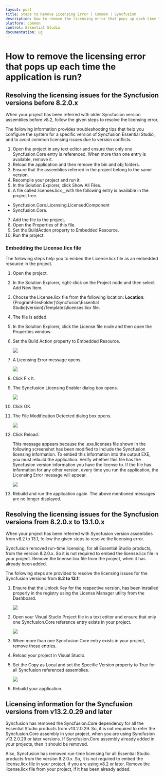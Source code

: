 ```yaml
---
layout: post
title: Steps to Remove Licensing Error | Common | Syncfusion
description: how to remove the licensing error that pops up each time the application is run?
platform: common
control: Essential Studio
documentation: ug
---
```


# How to remove the licensing error that pops up each time the application is run?


## Resolving the licensing issues for the Syncfusion versions before 8.2.0.x

When your project has been referred with older Syncfusion version assemblies before v8.2, follow the given steps to resolve the licensing error.

The following information provides troubleshooting tips that help you configure the system for a specific version of Syncfusion Essential Studio, and to avoid common licensing issues due to version conflicts.

1. Open the project in any text editor and ensure that only one Syncfusion.Core entry is referenced. When more than one entry is available, remove it.
2. Reload the application and then remove the bin and obj folders. 
3. Ensure that the assemblies referred in the project belong to the same version.
4. Recompile your project and run it.
5. In the Solution Explorer, click Show All Files. 
6. A file called licenses.licx__with the following entry is available in the project tree. 
* Syncfusion.Core.Licensing.LicensedComponent
* Syncfusion.Core. 
7. Add the file to the project.
8. Open the Properties of this file. 
9. Set the BuildAction property to Embedded Resource.
10. Run the project.

###  Embedding the License.licx file

The following steps help you to embed the License.licx file as an embedded resource in the project.

1. Open the project.
2. In the Solution Explorer, right-click on the Project node and then select Add New Item.
3. Choose the License.licx file from the following location:
  **Location:** {ProgramFilesFolder}\Syncfusion\Essential Studio\(version)\Templates\licenses.licx file.

4. The file is added. 
5. In the Solution Explorer, click the License file node and then open the Properties window.
6. Set the Build Action property to Embedded Resource.
   
   ![](Resolving-the-licensing-Issues-for-the-older-Syncf_images/Resolving-the-licensing-Issues-img1.png)



7. A Licensing Error message opens. 
   
   ![](Resolving-the-licensing-Issues-for-the-older-Syncf_images/Resolving-the-licensing-Issues-img2.jpeg)


8. Click Fix It.

9. The Syncfusion Licensing Enabler dialog box opens. 
   
   ![](Resolving-the-licensing-Issues-for-the-older-Syncf_images/Resolving-the-licensing-Issues-img3.jpeg)



10. Click OK.

11. The File Modification Detected dialog box opens. 
    
	![](Resolving-the-licensing-Issues-for-the-older-Syncf_images/Resolving-the-licensing-Issues-img4.jpeg)



12. Click Reload. 

    This message appears because the .exe.licenses file shown in the following screenshot has been modified to include the Syncfusion licensing information. To embed this information into the output EXE, you must rebuild the application. Verify whether this file has the Syncfusion version information you have the license to. If the file has information for any other version, every time you run the application, the Licensing Error message will appear.  
    
	![](Resolving-the-licensing-Issues-for-the-older-Syncf_images/Resolving-the-licensing-Issues-img5.jpeg)



13. Rebuild and run the application again. The above mentioned messages are no longer displayed.

## Resolving the licensing issues for the Syncfusion versions from 8.2.0.x to 13.1.0.x

When your project has been referred with Syncfusion version assemblies from v8.2 to 13.1, follow the given steps to resolve the licensing error.

Syncfusion removed run-time licensing, for all Essential Studio products, from the version 8.2.0.x. So it is not required to embed the license.licx file in your project. Remove the license.licx file from the project, when it has already been added.
 

The following steps are provided to resolve the licensing issues for the Syncfusion versions from **8.2 to 13.1:**

1. Ensure that the Unlock Key for the respective version, has been installed properly in the registry using the License Manager utility from the Dashboard.
   
   ![](Resolving-the-licensing-issues-for-the-Syncfusion-_images/Resolving-the-licensing-issues_img1.png)



2. Open your Visual Studio Project file in a text editor and ensure that only one Syncfusion.Core reference entry exists in your project.
   
   ![](Resolving-the-licensing-issues-for-the-Syncfusion-_images/Resolving-the-licensing-issues_img2.png)



3. When more than one Syncfusion.Core entry exists in your project, remove those entries.

4. Reload your project in Visual Studio.

5. Set the Copy as Local and set the Specific Version property to True for all Syncfusion referenced assemblies.
   
   ![](Resolving-the-licensing-issues-for-the-Syncfusion-_images/Resolving-the-licensing-issues_img3.png)



6. Rebuild your application.


## Licensing information for the Syncfusion versions from v13.2.0.29 and later

Syncfusion has removed the Syncfusion.Core dependency for all the Essential Studio products from v13.2.0.29. So, it is not required to refer the Syncfusion.Core assembly in your project, when you are using Syncfusion v13.2.0.29 or later versions. If Syncfusion.Core assembly already added in your projects, then it should be removed.

Also, Syncfusion has removed run-time licensing for all Essential Studio products from the version 8.2.0.x. So, it is not required to embed the license.licx file in your project, if you are using v8.2 or later. Remove the license.licx file from your project, if it has been already added.